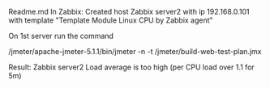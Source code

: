 ﻿Readme.md
In Zabbix:
Created host Zabbix server2 with ip 192.168.0.101 with template "Template Module Linux CPU by Zabbix agent"

On 1st server run the command

/jmeter/apache-jmeter-5.1.1/bin/jmeter -n -t /jmeter/build-web-test-plan.jmx


Result:
Zabbix server2	Load average is too high (per CPU load over 1.1 for 5m)